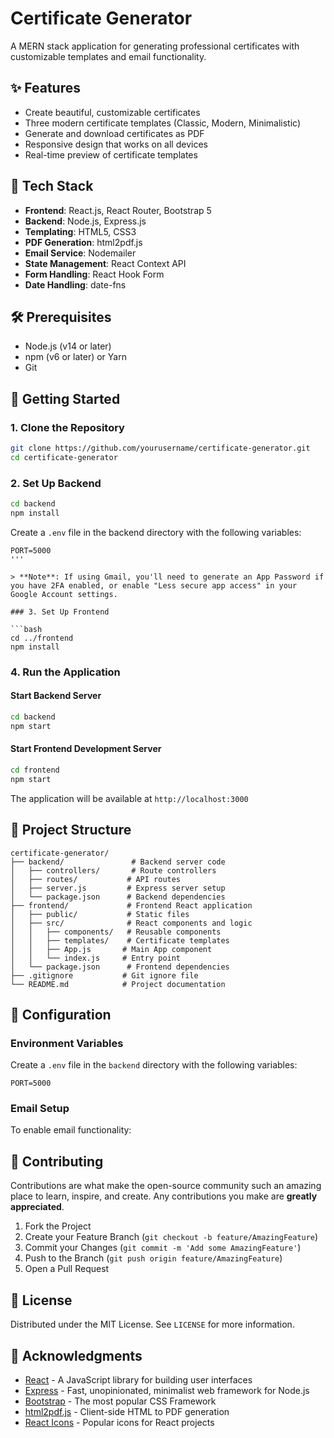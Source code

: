 # Certificate Generator

A MERN stack application for generating professional certificates with customizable templates and email functionality.



## ✨ Features

- Create beautiful, customizable certificates
- Three modern certificate templates (Classic, Modern, Minimalistic)
- Generate and download certificates as PDF
- Responsive design that works on all devices
- Real-time preview of certificate templates

## 🚀 Tech Stack

- **Frontend**: React.js, React Router, Bootstrap 5
- **Backend**: Node.js, Express.js
- **Templating**: HTML5, CSS3
- **PDF Generation**: html2pdf.js
- **Email Service**: Nodemailer
- **State Management**: React Context API
- **Form Handling**: React Hook Form
- **Date Handling**: date-fns

## 🛠️ Prerequisites

- Node.js (v14 or later)
- npm (v6 or later) or Yarn
- Git

## 🚀 Getting Started

### 1. Clone the Repository

```bash
git clone https://github.com/yourusername/certificate-generator.git
cd certificate-generator
```

### 2. Set Up Backend

```bash
cd backend
npm install
```

Create a `.env` file in the backend directory with the following variables:

```env
PORT=5000
'''

> **Note**: If using Gmail, you'll need to generate an App Password if you have 2FA enabled, or enable "Less secure app access" in your Google Account settings.

### 3. Set Up Frontend

```bash
cd ../frontend
npm install
```

### 4. Run the Application

#### Start Backend Server

```bash
cd backend
npm start
```

#### Start Frontend Development Server

```bash
cd frontend
npm start
```

The application will be available at `http://localhost:3000`

## 📁 Project Structure

```
certificate-generator/
├── backend/               # Backend server code
│   ├── controllers/       # Route controllers
│   ├── routes/           # API routes
│   ├── server.js         # Express server setup
│   └── package.json      # Backend dependencies
├── frontend/             # Frontend React application
│   ├── public/           # Static files
│   ├── src/              # React components and logic
│   │   ├── components/   # Reusable components
│   │   ├── templates/    # Certificate templates
│   │   ├── App.js       # Main App component
│   │   └── index.js     # Entry point
│   └── package.json      # Frontend dependencies
├── .gitignore           # Git ignore file
└── README.md            # Project documentation
```

## 🔧 Configuration

### Environment Variables

Create a `.env` file in the `backend` directory with the following variables:

```env
PORT=5000
```

### Email Setup

To enable email functionality:



## 🤝 Contributing

Contributions are what make the open-source community such an amazing place to learn, inspire, and create. Any contributions you make are **greatly appreciated**.

1. Fork the Project
2. Create your Feature Branch (`git checkout -b feature/AmazingFeature`)
3. Commit your Changes (`git commit -m 'Add some AmazingFeature'`)
4. Push to the Branch (`git push origin feature/AmazingFeature`)
5. Open a Pull Request

## 📝 License

Distributed under the MIT License. See `LICENSE` for more information.

## 👏 Acknowledgments

- [React](https://reactjs.org/) - A JavaScript library for building user interfaces
- [Express](https://expressjs.com/) - Fast, unopinionated, minimalist web framework for Node.js
- [Bootstrap](https://getbootstrap.com/) - The most popular CSS Framework
- [html2pdf.js](https://ekoopmans.github.io/html2pdf.js/) - Client-side HTML to PDF generation
- [React Icons](https://react-icons.github.io/react-icons/) - Popular icons for React projects

